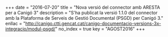 +++
date        = "2016-07-20"
title       = "Nova versió del connector amb ARESTA per a Canigó 3"
description = "S'ha publicat la versió 1.1.0 del connector amb la Plataforma de Serveis de Gestió Documental (PSGD) per Canigó 3."
enllac	    = "http://canigo.ctti.gencat.cat/canigo-documentacio-versions-3x-integracio/modul-psgd/"
no_index 	= true
key         = "AGOST2016"
+++
